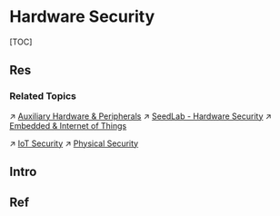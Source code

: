 # Hardware Security

[TOC]



## Res
### Related Topics
↗ [Auxiliary Hardware & Peripherals](../../../🔑%20CS_Core/Auxiliary%20Hardware%20&%20Peripherals/Auxiliary%20Hardware%20&%20Peripherals.md)
↗ [SeedLab - Hardware Security](../../☠️%20Kill%20Chain/🎯%20Cyber%20Ranges%20&%20Labs/🧪%20Labs/SEED%20Project/SeedLab%20-%20Hardware%20Security.md)
↗ [Embedded & Internet of Things](../../../Embedded%20&%20Internet%20of%20Things/Embedded%20&%20Internet%20of%20Things.md)

↗ [IoT Security](../../System%20Security/IoT%20Security/IoT%20Security.md)
↗ [Physical Security](../../Physical%20Security/Physical%20Security.md)



## Intro


## Ref

